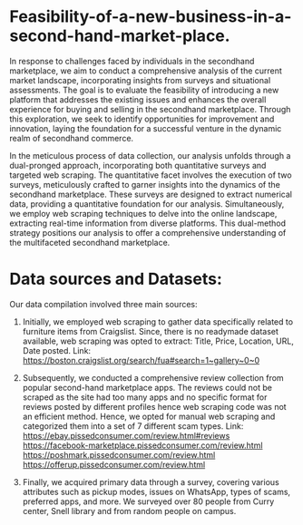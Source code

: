 # Feasibility-of-a-new-business-in-a-second-hand-market-place.
In response to challenges faced by individuals in the secondhand marketplace, 
we aim to conduct a comprehensive analysis of the current market landscape, incorporating insights from surveys and situational assessments. 
The goal is to evaluate the feasibility of introducing a new platform that addresses the existing issues and enhances the overall experience for buying and selling in the secondhand marketplace. 
Through this exploration, we seek to identify opportunities for improvement and innovation, laying the foundation for a successful venture in the dynamic realm of secondhand commerce.

In the meticulous process of data collection, our analysis unfolds through a dual-pronged approach, incorporating both quantitative surveys and targeted web scraping.
The quantitative facet involves the execution of two surveys, meticulously crafted to garner insights into the dynamics of the secondhand marketplace. 
These surveys are designed to extract numerical data, providing a quantitative foundation for our analysis.
Simultaneously, we employ web scraping techniques to delve into the online landscape, extracting real-time information from diverse platforms. 
This dual-method strategy positions our analysis to offer a comprehensive understanding of the multifaceted secondhand marketplace.

# Data sources and Datasets:
Our data compilation involved three main sources:

1.	 Initially, we employed web scraping to gather data specifically related to furniture items from Craigslist. Since, there is no readymade dataset available, web scraping was opted to extract: Title, Price, Location, URL, Date posted.
Link: https://boston.craigslist.org/search/fua#search=1~gallery~0~0

2.	Subsequently, we conducted a comprehensive review collection from popular second-hand marketplace apps. The reviews could not be scraped as the site had too many apps and no specific format for reviews posted by different profiles hence web scraping code was not an efficient method. Hence, we opted for manual web scraping and categorized them into a set of 7 different scam types.
Link: https://ebay.pissedconsumer.com/review.html#reviews
https://facebook-marketplace.pissedconsumer.com/review.html
https://poshmark.pissedconsumer.com/review.html
https://offerup.pissedconsumer.com/review.html

3.	 Finally, we acquired primary data through a survey, covering various attributes such as pickup modes, issues on WhatsApp, types of scams, preferred apps, and more. We surveyed over 80 people from Curry center, Snell library and from random people on campus.




